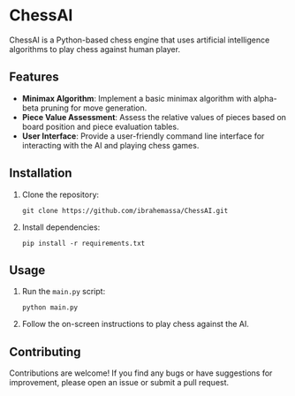 # ChessAI

ChessAI is a Python-based chess engine that uses artificial intelligence algorithms to play chess against human player.

## Features

- **Minimax Algorithm**: Implement a basic minimax algorithm with alpha-beta pruning for move generation.
- **Piece Value Assessment**: Assess the relative values of pieces based on board position and piece evaluation tables.
- **User Interface**: Provide a user-friendly command line interface for interacting with the AI and playing chess games.

## Installation

1. Clone the repository:

    `git clone https://github.com/ibrahemassa/ChessAI.git`


2. Install dependencies:

    `pip install -r requirements.txt`



## Usage

1. Run the `main.py` script:

    `python main.py`


2. Follow the on-screen instructions to play chess against the AI.

## Contributing

Contributions are welcome! If you find any bugs or have suggestions for improvement, please open an issue or submit a pull request.
